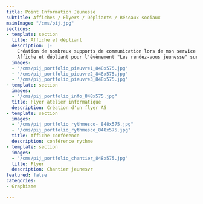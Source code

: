 ```yaml
---
title: Point Information Jeunesse
subtitle: Affiches / Flyers / Dépliants / Réseaux sociaux
mainImage: "/cms/pij.jpg"
sections:
- template: section
  title: Affiche et dépliant
  description: |-
    Création de nombreux supports de communication lors de mon service civique effectué au Point Information Jeunesse de la mairie de St Gilles (35).
    Affiche et dépliant pour l'évènement "Les rendez-vous jeunesse" sur le thème de la gourmandise.
  images:
  - "/cms/pij_portfolio_pieuvre1_848x575.jpg"
  - "/cms/pij_portfolio_pieuvre2_848x575.jpg"
  - "/cms/pij_portfolio_pieuvre3_848x575.jpg"
- template: section
  images:
  - "/cms/pij_portfolio_info_848x575.jpg"
  title: Flyer atelier informatique
  description: Création d'un flyer A5
- template: section
  images:
  - "/cms/pij_portfolio_rythmesco-_848x575.jpg"
  - "/cms/pij_portfolio_rythmesco_848x575.jpg"
  title: Affiche conférence
  description: conférence rythme
- template: section
  images:
  - "/cms/pij_portfolio_chantier_848x575.jpg"
  title: Flyer
  description: Chantier jeunesvr
featured: false
categories:
- Graphisme

---
```

